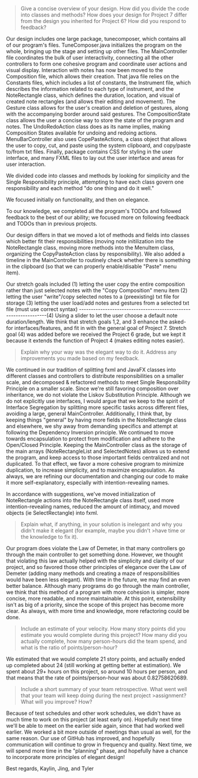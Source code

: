 >Give a concise overview of your design. How did you divide the code into classes and methods? How does your design for Project 7 differ from the design you inherited for Project 6? How did you respond to feedback?

Our design includes one large package, tunecomposer, which contains all of our program's files. TuneComposer.java initializes the program on the whole, bringing up the stage and setting up other files. The MainController file coordinates the bulk of user interactivity, connecting all the other controllers to form one cohesive program and coordinate user actions and visual display. Interaction with notes has now been moved to the Composition file, which allows their creation. That java file relies on the Constants files, which includes a list of constants, the Instrument file, which describes the information related to each type of instrument, and the NoteRectangle class, which defines the duration, location, and visual of created note rectangles (and allows their editing and movement). The Gesture class allows for the user's creation and deletion of gestures, along with the accompanying border around said gestures. The CompositionState class allows the user a concise way to store the state of the program and notes. The UndoRedoAction class does as its name implies, making Composition States available for undoing and redoing actions. MenuBarController also uses CopePasteActions, a class object that allows the user to copy, cut, and paste using the system clipboard, and copy/paste to/from txt files. Finally, package contains CSS for styling in the user interface, and many FXML files to lay out the user interface and areas for user interaction.

We divided code into classes and methods by looking for simplicity and the Single Responsibility principle, attempting to have each class govern one responsibility and each method "do one thing and do it well."

We focused initially on functionality, and then on elegance. 

To our knowledge, we completed all the program's TODOs and followed feedback to the best of our ability; we focused more on following feedback and TODOs than in previous projects. 

Our design differs in that we moved a lot of methods and fields into classes which better fit their responsibilities (moving note initilization into the NoteRectangle class, moving more methods into the MenuItem class, organizing the CopyPasteAction class by responsibility). We also added a timeline in the MainController to routinely check whether there is something in the clipboard (so that we can properly enable/disable "Paste" menu item).

Our stretch goals included (1) letting the user copy the entire composition rather than just selected notes with the "Copy Composition" menu item (2) letting the user "write"/copy selected notes to a (preexisting) txt file for storage (3) letting the user load/add notes and gestures from a selected txt file (must use correct syntax) ----------------------------------------------------------------(4) Using a slider to let the user choose a default note duration/length. We think that stretch goals 1,2, and 3 enhance the asked-for interfaces/features, and fit in with the general goal of Project 7. Stretch goal (4) was added before we received the Project 6 grade, but we kept it because it extends the function of Project 4 (makes editing notes easier).

>Explain why your way was the elegant way to do it. Address any improvements you made based on my feedback.

We continued in our tradition of splitting fxml and JavaFX classes into different classes and controllers to distribute responsibilities on a smaller scale, and decomposed & refactored methods to meet Single Responsibility Principle on a smaller scale. Since we're still favoring composition over inheritance, we do not violate the Liskov Substitution Principle. Although we do not explicitly use interfaces, I would argue that we keep to the spirit of Interface Segregation by splitting more specific tasks across different files, avoiding a large, general MainController. Additionally, I think that, by keeping things "general" by having more fields in the NoteRectangle class and elsewhere, we shy away from demanding specifics and attempt at following the Dependency Inversion principle. We continued to move towards encapsulation to protect from modification and adhere to the Open/Closed Principle. Keeping the MainController class as the storage of the main arrays (NoteRectangleList and SelectedNotes) allows us to extend the program, and keep access to those important fields centralized and not duplicated. To that effect, we favor a more cohesive program to minimize duplication, to increase simplicity, and to maximize encapsulation. As always, we are refining our documentation and changing our code to make it more self-explanatory, especially with intention-revealing names.

In accordance with suggestions, we've moved initialization of NoteRectangle actions into the NoteRectangle class itself, used more intention-revealing names, reduced the amount of intimacy, and moved objects (ie SelectRectangle) into fxml.

>Explain what, if anything, in your solution is inelegant and why you didn't make it elegant (for example, maybe you didn't >have time or the knowledge to fix it).

Our program does violate the Law of Demeter, in that many controllers go through the main controller to get something done. However, we thought that violating this law actually helped with the simplicity and clarity of our project, and so favored those other principles of elegance over the Law of Demeter (adding many methods and creating a maze of responsibilities would have been less elegant). With time in the future, we may find an even better balance. Although many programs do go through the main controller, we think that this method of a program with more cohesion is simpler, more concise, more readable, and more maintainable. At this point, extensibility isn't as big of a priority, since the scope of this project has become more clear. As always, with more time and knowledge, more refactoring could be done.

>Include an estimate of your velocity. How many story points did you estimate you would complete during this project? How many did you actually complete, how many person-hours did the team spend, and what is the ratio of points/person-hour?

We estimated that we would complete 21 story points, and actually ended up completed about 24 (still working at getting better at estimation). We spent about 29+ hours on this project, so around 10 hours per person, and that means that the rate of points/person-hour was about 0.82758620689.

>Include a short summary of your team retrospective. What went well that your team will keep doing during the next project >assignment? What will you improve? How?

Because of test schedules and other work schedules, we didn't have as much time to work on this project (at least early on). Hopefully next time we'll be able to meet on the earlier side again, since that had worked well earlier. We worked a bit more outside of meetings than usual as well, for the same reason. Our use of GitHub has improved, and hopefully communication will continue to grow in frequency and quality. Next time, we will spend more time in the "planning" phase, and hopefully have a chance to incorporate more principles of elegant design!

Best regards,
Kaylin, Jing, and Tyler


